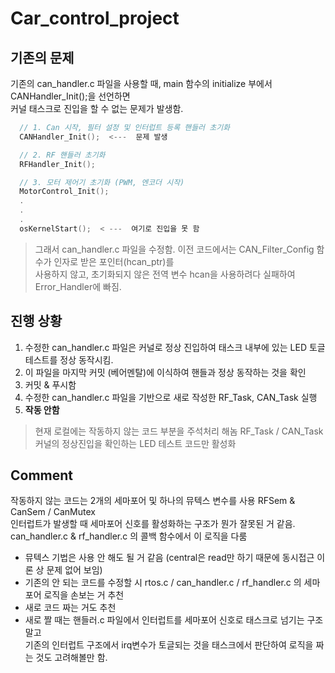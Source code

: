 # Car_control_project

## 기존의 문제
기존의 can_handler.c 파일을 사용할 때, main 함수의 initialize 부에서 CANHandler_Init();을 선언하면  
커널 태스크로 진입을 할 수 없는 문제가 발생함. 
```c
  // 1. Can 시작, 필터 설정 및 인터럽트 등록 핸들러 초기화
  CANHandler_Init();  <---  문제 발생

  // 2. RF 핸들러 초기화
  RFHandler_Init();

  // 3. 모터 제어기 초기화 (PWM, 엔코더 시작)
  MotorControl_Init();
  .
  .
  .
  osKernelStart();  < ---  여기로 진입을 못 함
```
> 그래서 can_handler.c 파일을 수정함. 이전 코드에서는 CAN_Filter_Config 함수가 인자로 받은 포인터(hcan_ptr)를  
사용하지 않고, 초기화되지 않은 전역 변수 hcan을 사용하려다 실패하여 Error_Handler에 빠짐.  

## 진행 상황

 1. 수정한 can_handler.c 파일은 커널로 정상 진입하여 태스크 내부에 있는 LED 토글 테스트를 정상 동작시킴.  
 2. 이 파일을 마지막 커밋 (베어멘탈)에 이식하여 핸들과 정상 동작하는 것을 확인
 3. 커밋 & 푸시함
 4. 수정한 can_handler.c 파일을 기반으로 새로 작성한 RF_Task, CAN_Task 실행
 5. **작동 안함**

> 현재 로컬에는 작동하지 않는 코드 부분을 주석처리 해놈 RF_Task / CAN_Task  
커널의 정상진입을 확인하는 LED 테스트 코드만 활성화

## Comment
작동하지 않는 코드는 2개의 세마포어 및 하나의 뮤텍스 변수를 사용 RFSem & CanSem / CanMutex  
인터럽트가 발생할 때 세마포어 신호를 활성화하는 구조가 뭔가 잘못된 거 같음.  
 can_handler.c & rf_handler.c 의 콜백 함수에서 이 로직을 다룸   
- 뮤텍스 기법은 사용 안 해도 될 거 같음 (central은 read만 하기 때문에 동시접근 이론 상 문제 없어 보임)
- 기존의 안 되는 코드를 수정할 시 rtos.c / can_handler.c / rf_handler.c 의 세마포어 로직을 손보는 거 추천
- 새로 코드 짜는 거도 추천
- 새로 짤 때는 핸들러.c 파일에서 인터럽트를 세마포어 신호로 태스크로 넘기는 구조말고  
 기존의 인터럽트 구조에서 irq변수가 토글되는 것을 태스크에서 판단하여 로직을 짜는 것도 고려해볼만 함. 

